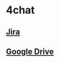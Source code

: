 # 4chat

## [Jira](https://4chat.atlassian.net/jira/software/projects/VLFF/settings/details)
## [Google Drive](https://drive.google.com/drive/u/0/folders/1nuSDqrxUXV8CEjPO8jl4uCDjBkmq_K_N)
